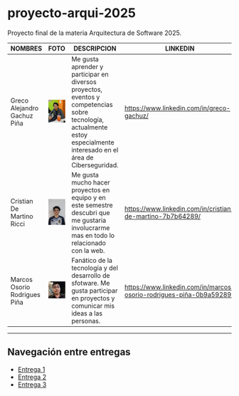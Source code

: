 # proyecto-arqui-2025

Proyecto final de la materia Arquitectura de Software 2025.

| NOMBRES                     | FOTO                                  | DESCRIPCION                                                                                                                                                             | LINKEDIN                                                   |
| --------------------------- | ------------------------------------- | ----------------------------------------------------------------------------------------------------------------------------------------------------------------------- | ---------------------------------------------------------- |
| Greco Alejandro Gachuz Piña | ![Foto Greco](assets/foto-greco.jpeg) | Me gusta aprender y participar en diversos proyectos, eventos y competencias sobre tecnología, actualmente estoy especialmente interesado en el área de Ciberseguridad. | https://www.linkedin.com/in/greco-gachuz/                  |
| Cristian De Martino Ricci   | ![Foto Cristian](assets/iconGit.jpeg) | Me gusta mucho hacer proyectos en equipo y en este semestre descubri que me gustaria involucrarme mas en todo lo relacionado con la web.                                | https://www.linkedin.com/in/cristian-de-martino-7b7b64289/ |
|Marcos Osorio Rodrigues Piña | ![Foto Marcos](assets/imagen-marcos-rodrigues.jpg) | Fanático de la tecnología y del desarrollo de sfotware. Me gusta participar en proyectos y comunicar mis ideas a las personas. | https://www.linkedin.com/in/marcos-osorio-rodrigues-piña-0b9a59289/ |

<hr>

## Navegación entre entregas

- [Entrega 1](../Entrega-1/)
- [Entrega 2](../Entrega-2/)
- [Entrega 3](../Entrega-3/)
